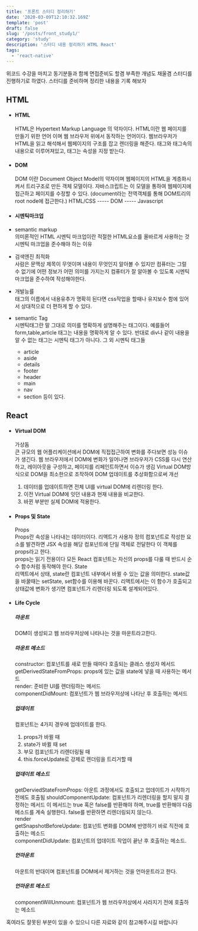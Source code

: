 ```yaml
---
title: '프론트 스터디 정리하기'
date: '2020-03-09T12:10:32.169Z'
template: 'post'
draft: false
slug: '/posts/front_study1/'
category: 'study'
description: '스터디 내용 정리하기 HTML React'
tags:
  - 'react-native'
---
```


위코드 수강을 마치고 동기분들과 함께 면접준비도 할겸 부족한 개념도 채울겸 스터디를 진행하기로 하였다. 스터디를 준비하며 정리한 내용을 기록 해보자

## HTML

- #### HTML
  HTML은 Hypertext Markup Language 의 약자이다. HTML이란 웹 페이지를 만들기 위한 언어 이며 웹 브라우저 위에서 동작하는 언어이다. 웹브라우저가 HTML을 읽고 해석해서 웹페이지의 구조를 잡고 렌더링을 해준다. 태그와 태그속의 내용으로 이루어져있고, 태그는 속성을 지정 받는다.
- #### DOM

  DOM 이란 Document Object Model의 약자이며 웹페이지의 HTML을 계층화시켜서 트리구조로 만든 객체 모델이다. 자바스크립트는 이 모델을 통하여 웹페이지에 접근하고 페이지를 수정할 수 있다. (document라는 전역객체를 통해 DOM트리의 root node에 접근한다.)
  HTML/CSS ----- DOM ----- Javascript

- #### 시멘틱마크업

- semantic markup  
  의미론적인 HTML
  시멘틱 마크업이란 적절한 HTML요소를 올바르게 사용하는 것
  시멘틱 마크업을 준수해야 하는 이유

- 검색엔진 최적화  
  사람은 문맥상 제목이 무엇이며 내용이 무엇인지 알아볼 수 있지만 컴퓨터는 그럴 수 없기에 어떤 정보가 어떤 의미를 가지는지 컴퓨터가 잘 알아볼 수 있도록 시멘틱 마크업을 준수하여 작성해야한다.
- 개발능률  
  태그의 이름에서 내용유추가 명확히 된다면 css작업을 할때나 유지보수 함에 있어서 상대적으로 더 편하게 할 수 있다.

* semantic Tag  
  시멘틱태그란 말 그대로 의미를 명확하게 설명해주는 태그이다. 예를들어 form,table,article 태그는 내용을 명확하게 알 수 있다. 반대로 div나 <span>같이 내용을 알 수 없는 태그는 시멘틱 태그가 아니다. 그 외 시멘틱 태그들
  - article
  - aside
  - details
  - footer
  - header
  - main
  - nav
  - section
    등이 있다.

## React

- #### Virtual DOM
  가상돔  
  큰 규모의 웹 어플리케이션에서 DOM에 직접접근하여 변화를 주다보면 성능 이슈가 생긴다. 웹 브라우저에서 DOM에 변화가 일어나면 브라우저가 CSS를 다시 연산하고, 레이아웃을 구성하고, 페이지를 리페인트하면서 이슈가 생김 Virtual DOM방식으로 DOM을 최소한으로 조작하여 DOM 업데이트를 추상화함으로써 개선
  1. 데이터를 업데이트하면 전체 UI를 virtual DOM에 리렌더링 한다.
  2. 이전 Virtual DOM에 잇던 내용과 현재 내용을 비교한다.
  3. 바뀐 부분만 실제 DOM에 적용한다.
- #### Props 및 State

  Props  
  Props란 속성을 나타내는 데이터이다. 리액트가 사용자 정의 컴포넌트로 작성한 요소를 발견하면 JSX 속성을 해당 컴포넌트에 단일 객체로 전달한다 이 객체를 props라고 한다.  
  props는 읽기 전용이다 모든 React 컴포넌트는 자신의 props를 다룰 때 반드시 순수 함수처럼 동작해야 한다.
  State  
  리액트에서 상태, state란 컴포넌트 내부에서 바뀔 수 있는 값을 의미한다. state값을 바꿀때는 setState, set함수를 이용해 바꾼다. 리액트에서는 이 함수가 호출되고 상태값에 변화가 생기면 컴포넌트가 리렌더링 되도록 설계되어있다.

- #### Life Cycle

  ##### 마운트

  DOM이 생성되고 웹 브라우저상에 나타나는 것을 마운트라고한다.

  ##### 마운트 메소드

  constructor: 컴포넌트를 새로 만들 때마다 호출되는 클래스 생성자 메서드  
   getDerivedStateFromProps: props에 있는 값을 state에 넣을 때 사용하는 메서드  
   render: 준비한 UI를 렌더링하는 메서드  
   componentDidMount: 컴포넌트가 웹 브라우저상에 나타난 후 호출하는 메서드

  ##### 업데이트

  컴포넌트는 4가지 경우에 업데이트를 한다.

  1. props가 바뀔 때
  2. state가 바뀔 때 set
  3. 부모 컴포넌트가 리렌더링될 때
  4. this.forceUpdate로 강제로 렌더링을 트리거할 때

  ##### 업데이트 메소드

  getDerviedStateFromProps: 아운트 과정에서도 호출되고 업데이트가 시작하기 전에도 호출됨
  shouldComponentUpdate: 컴포넌트가 리렌더링을 할지 말지 결정하는 메서드 이 메서드는 true 혹은 false를 반환해야 하며, true를 반환해야 다음 메소드를 계속 실행한다. false를 반환하면 리렌더링되지 않는다.  
   render  
   getSnapshotBeforeUpdate: 컴포넌트 변화를 DOM에 반영하기 바로 직전에 호출하는 메소드  
   componentDidUpdate: 컴포넌트의 업데이트 작업이 끝난 후 호출하는 메소드.

  ##### 언마운트

  마운트의 반대이며 컴포넌트를 DOM에서 제거하는 것을 언마운트라고 한다.

  ##### 언마운트 메소드

  componentWillUnmount: 컴포넌트가 웹 브라우저상에서 사라지기 전에 호출하는 메소드

혹여라도 잘못된 부분이 있을 수 있으니 다른 자료와 같이 참고해주시길 바랍니다
